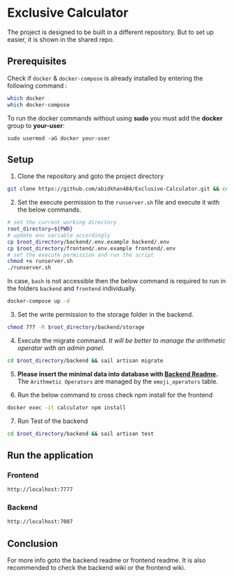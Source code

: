# Exclusive Calculator
The project is designed to be built in a different repository. But to set up easier, it is shown in the shared repo.
## Prerequisites

Check if `docker` & `docker-compose` is already installed by entering the following command : 

```sh
which docker
which docker-compose
```

To run the docker commands without using **sudo** you must add the **docker** group to **your-user**:

```
sudo usermod -aG docker your-user
```

## Setup
1. Clone the repository and goto the project directory
```sh
git clone https://github.com/abidkhan484/Exclusive-Calculator.git && cd Exclusive-Calculator
```

2. Set the execute permission to the `runserver.sh` file and execute it with the below commands.

```sh
# set the current working directory
root_directory=${PWD}
# update env variable accordingly
cp $root_directory/backend/.env.example backend/.env
cp $root_directory/frontend/.env.example frontend/.env
# set the execute permission and run the script
chmod +x runserver.sh
./runserver.sh
```

In case, `bash` is not accessible then the below command is required to run in the folders `backend` and `frontend` individually.

```sh
docker-compose up -d
```

3. Set the write permission to the storage folder in the backend. 
```sh
chmod 777 -R $root_directory/backend/storage
```

4. Execute the migrate command.
_It will be better to manage the arithmetic operator with an admin panel._
```sh
cd $root_directory/backend && sail artisan migrate
```

5. **Please insert the minimal data into database with [Backend Readme](backend/README.md#insert-data-inside-database).** The `Arithmetic Operators` are managed by the `emoji_operators` table.

6. Run the below command to cross check npm install for the frontend
```sh
docker exec -it calculator npm install
```

7. Run Test of the backend
```sh
cd $root_directory/backend && sail artisan test
```


## Run the application

### Frontend
```sh
http://localhost:7777
```

### Backend
```sh
http://localhost:7007
```

## Conclusion
For more info goto the backend readme or frontend readme.
It is also recommended to check the backend wiki or the frontend wiki.
